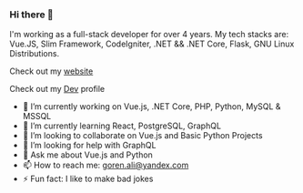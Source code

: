 ### Hi there 👋

I'm working as a full-stack developer for over 4 years. My tech stacks are: Vue.JS, Slim Framework, CodeIgniter, .NET && .NET Core, Flask, GNU Linux Distributions.

Check out my [website](https://aligoren.com)

Check out my [Dev](https://dev.to/aligoren) profile



- 🔭 I’m currently working on Vue.js, .NET Core, PHP, Python, MySQL & MSSQL
- 🌱 I’m currently learning React, PostgreSQL, GraphQL
- 👯 I’m looking to collaborate on Vue.js and Basic Python Projects
- 🤔 I’m looking for help with GraphQL
- 💬 Ask me about Vue.js and Python
- 📫 How to reach me: goren.ali@yandex.com
- ⚡ Fun fact: I like to make bad jokes

